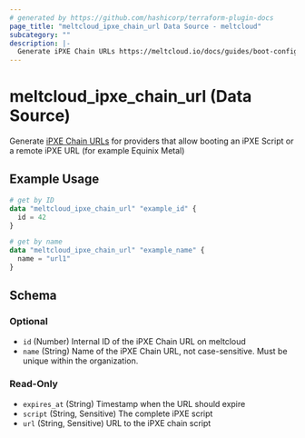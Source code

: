 ```yaml
---
# generated by https://github.com/hashicorp/terraform-plugin-docs
page_title: "meltcloud_ipxe_chain_url Data Source - meltcloud"
subcategory: ""
description: |-
  Generate iPXE Chain URLs https://meltcloud.io/docs/guides/boot-config/create-ipxe-chain-urls.html for providers that allow booting an iPXE Script or a remote iPXE URL (for example Equinix Metal)
---
```


# meltcloud_ipxe_chain_url (Data Source)

Generate [iPXE Chain URLs](https://meltcloud.io/docs/guides/boot-config/create-ipxe-chain-urls.html) for providers that allow booting an iPXE Script or a remote iPXE URL (for example Equinix Metal)

## Example Usage

```terraform
# get by ID
data "meltcloud_ipxe_chain_url" "example_id" {
  id = 42
}

# get by name
data "meltcloud_ipxe_chain_url" "example_name" {
  name = "url1"
}
```

<!-- schema generated by tfplugindocs -->
## Schema

### Optional

- `id` (Number) Internal ID of the iPXE Chain URL on meltcloud
- `name` (String) Name of the iPXE Chain URL, not case-sensitive. Must be unique within the organization.

### Read-Only

- `expires_at` (String) Timestamp when the URL should expire
- `script` (String, Sensitive) The complete iPXE script
- `url` (String, Sensitive) URL to the iPXE chain script

